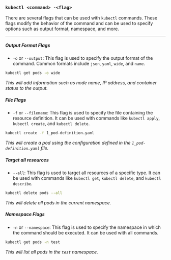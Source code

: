 ### `kubectl <command> -<flag>`
There are several flags that can be used with `kubectl` commands. These flags modify the behavior of the command and can be used to specify options such as output format, namespace, and more. 

---

##### Output Format Flags
- `-o` or `--output`: This flag is used to specify the output format of the command. Common formats include `json`, `yaml`, `wide`, and `name`.
```bash
kubectl get pods -o wide
```
_This will add information such as node name, IP address, and container status to the output._

##### File Flags
- `-f` or `--filename`: This flag is used to specify the file containing the resource definition. It can be used with commands like `kubectl apply`, `kubectl create`, and `kubectl delete`.
```bash
kubectl create -f 1_pod-definition.yaml
```
_This will create a pod using the configuration defined in the `1_pod-definition.yaml` file._

##### Target all resources
- `--all`: This flag is used to target all resources of a specific type. It can be used with commands like `kubectl get`, `kubectl delete`, and `kubectl describe`.
```bash
kubectl delete pods --all
```
_This will delete all pods in the current namespace._

##### Namespace Flags
- `-n` or `--namespace`: This flag is used to specify the namespace in which the command should be executed. It can be used with all commands.
```bash
kubectl get pods -n test
```
_This will list all pods in the `test` namespace._